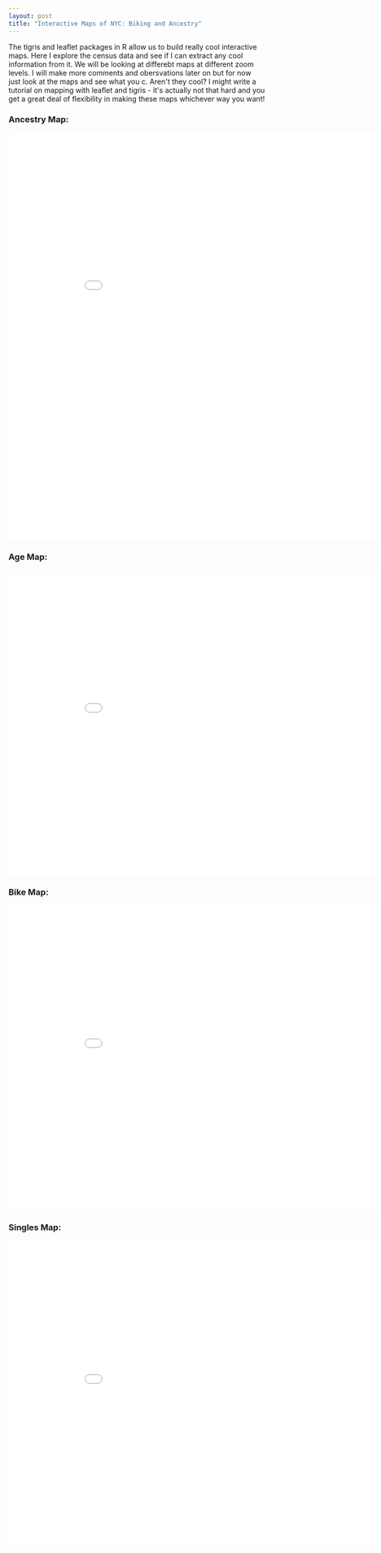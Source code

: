```yaml
---
layout: post
title: "Interactive Maps of NYC: Biking and Ancestry"
---
```


The tigris and leaflet packages in R allow us to build really cool interactive maps. Here I explore the census data and see if I can extract any cool information from it. We will be looking at differebt maps at different zoom levels.  I will make more comments and obersvations later on but for now just look at the maps and see what you c. Aren't they cool? I might write a tutorial on mapping with leaflet and tigris - it's actually not that hard and you get a great deal of flexibility in making these maps whichever way you want!

### Ancestry Map:
<iframe src="//rstudio-pubs-static.s3.amazonaws.com/153761_476a1405f73f4c26a2fc6e5a4ede0384.html"
style="border: none; width: 900px; height: 800px"></iframe>

### Age Map:
<iframe src="//rstudio-pubs-static.s3.amazonaws.com/152755_ef67c4b0944848e89728bb212e1d42f8.html"
style="border: none; width: 900px; height: 600px" align="middle"></iframe>

### Bike Map:
<iframe src="//rstudio-pubs-static.s3.amazonaws.com/152920_0ffa3665f0634e068be54d1079983c24.html"
style="border: none; width: 900px; height: 600px"></iframe>

### Singles Map:
<iframe src="//rstudio-pubs-static.s3.amazonaws.com/153617_cb1e43d9f2a04dc4a479665a836105ca.html"
style="border: none; width: 900px; height: 600px"></iframe>
